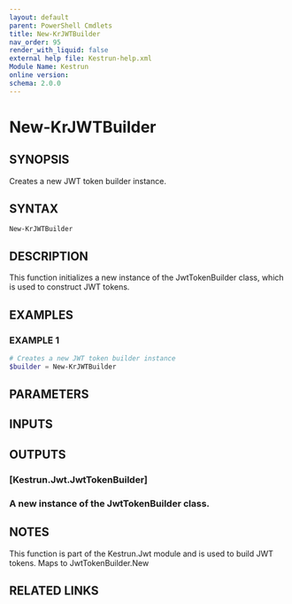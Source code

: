 ```yaml
---
layout: default
parent: PowerShell Cmdlets
title: New-KrJWTBuilder
nav_order: 95
render_with_liquid: false
external help file: Kestrun-help.xml
Module Name: Kestrun
online version:
schema: 2.0.0
---
```


# New-KrJWTBuilder

## SYNOPSIS
Creates a new JWT token builder instance.

## SYNTAX

```
New-KrJWTBuilder
```

## DESCRIPTION
This function initializes a new instance of the JwtTokenBuilder class, which is used to construct JWT tokens.

## EXAMPLES

### EXAMPLE 1
```powershell
# Creates a new JWT token builder instance
$builder = New-KrJWTBuilder
```

## PARAMETERS

## INPUTS

## OUTPUTS

### [Kestrun.Jwt.JwtTokenBuilder]
### A new instance of the JwtTokenBuilder class.
## NOTES
This function is part of the Kestrun.Jwt module and is used to build JWT tokens.
Maps to JwtTokenBuilder.New

## RELATED LINKS

